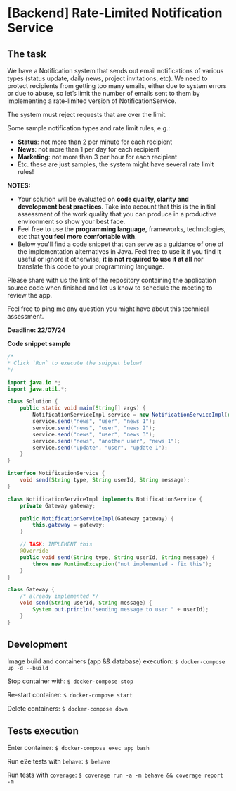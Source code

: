 # [Backend] Rate-Limited Notification Service

## The task

We have a Notification system that sends out email notifications of various types (status update, daily news, project invitations, etc). We need to protect recipients from getting too many emails, either due to system errors or due to abuse, so let’s limit the number of emails sent to them by implementing a rate-limited version of NotificationService.

The system must reject requests that are over the limit.

Some sample notification types and rate limit rules, e.g.:

- **Status**: not more than 2 per minute for each recipient
- **News**: not more than 1 per day for each recipient
- **Marketing**: not more than 3 per hour for each recipient
- Etc. these are just samples, the system might have several rate limit rules!

**NOTES:**

- Your solution will be evaluated on **code quality, clarity and development best practices**. Take into account that this is the initial assessment of the work quality that you can produce in a productive environment so show your best face.
- Feel free to use the **programming language**, frameworks, technologies, etc that **you feel more comfortable with**.
- Below you'll find a code snippet that can serve as a guidance of one of the implementation alternatives in Java. Feel free to use it if you find it useful or ignore it otherwise; **it is not required to use it at all** nor translate this code to your programming language.


Please share with us the link of the repository containing the application source code when finished and let us know to schedule the meeting to review the app.


Feel free to ping me any question you might have about this technical assessment.

**Deadline: 22/07/24**

**Code snippet sample**

```java
/*
* Click `Run` to execute the snippet below!
*/

import java.io.*;
import java.util.*;

class Solution {
    public static void main(String[] args) {
        NotificationServiceImpl service = new NotificationServiceImpl(new Gateway());
        service.send("news", "user", "news 1");
        service.send("news", "user", "news 2");
        service.send("news", "user", "news 3");
        service.send("news", "another user", "news 1");
        service.send("update", "user", "update 1");
    }
}

interface NotificationService {
    void send(String type, String userId, String message);
}

class NotificationServiceImpl implements NotificationService {
    private Gateway gateway;

    public NotificationServiceImpl(Gateway gateway) {
        this.gateway = gateway;
    }

    // TASK: IMPLEMENT this
    @Override
    public void send(String type, String userId, String message) {
        throw new RuntimeException("not implemented - fix this");
    }
}

class Gateway {
    /* already implemented */
    void send(String userId, String message) {
        System.out.println("sending message to user " + userId);
    }
}
```

## Development

Image build and containers (app && database) execution: `$ docker-compose up -d --build`

Stop container with: `$ docker-compose stop`

Re-start container: `$ docker-compose start`

Delete containers: `$ docker-compose down`

## Tests execution

Enter container: `$ docker-compose exec app bash`

Run e2e tests with `behave`: `$ behave`

Run tests with `coverage`: `$ coverage run -a -m behave && coverage report -m`
